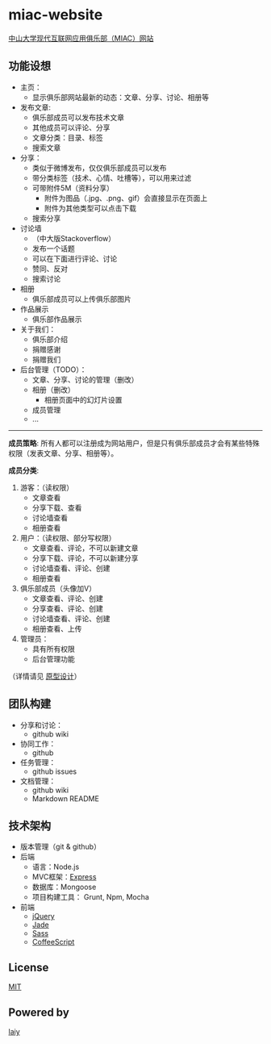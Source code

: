 miac-website
=======================

[中山大学现代互联网应用俱乐部（MIAC）网站](http://sysumiac.com)

## 功能设想
* 主页：
	* 显示俱乐部网站最新的动态：文章、分享、讨论、相册等
* 发布文章: 
	* 俱乐部成员可以发布技术文章
	* 其他成员可以评论、分享
	* 文章分类：目录、标签
	* 搜索文章
* 分享：
	* 类似于微博发布，仅仅俱乐部成员可以发布
	* 带分类标签（技术、心情、吐槽等），可以用来过滤
	* 可带附件5M（资料分享）
 	 	* 附件为图品（.jpg、.png、gif）会直接显示在页面上
 	 	* 附件为其他类型可以点击下载
 	* 搜索分享
* 讨论墙
	* （中大版Stackoverflow）
	* 发布一个话题
	* 可以在下面进行评论、讨论
	* 赞同、反对
	* 搜索讨论
* 相册
	* 俱乐部成员可以上传俱乐部图片
* 作品展示
	* 俱乐部作品展示
* 关于我们：
	* 俱乐部介绍
	* 捐赠感谢
	* 捐赠我们
* 后台管理（TODO）：
	* 文章、分享、讨论的管理（删改）
	* 相册（删改）
		* 相册页面中的幻灯片设置
	* 成员管理
	* ...

* * *
**成员策略**: 所有人都可以注册成为网站用户，但是只有俱乐部成员才会有某些特殊权限（发表文章、分享、相册等）。

**成员分类**:

1. 游客：（读权限）
	* 文章查看
	* 分享下载、查看
	* 讨论墙查看
	* 相册查看
2. 用户：（读权限、部分写权限）
	* 文章查看、评论，不可以新建文章
	* 分享下载、评论，不可以新建分享
	* 讨论墙查看、评论、创建
	* 相册查看
3. 俱乐部成员（头像加V）
	* 文章查看、评论、创建
	* 分享查看、评论、创建
	* 讨论墙查看、评论、创建
	* 相册查看、上传
4. 管理员：
	* 具有所有权限
	* 后台管理功能

（详情请见 [原型设计](https://github.com/laiy/miac-website/tree/develop/prototype)）


## 团队构建
* 分享和讨论：
	* github wiki
* 协同工作：
	* github
* 任务管理：
	* github issues
* 文档管理：
	* github wiki
	* Markdown README

## 技术架构
* 版本管理（git & github）
* 后端
	* 语言：Node.js
	* MVC框架：[Express](http://expressjs.com/)
	* 数据库：Mongoose
    * 项目构建工具： Grunt, Npm, Mocha
* 前端
	* [jQuery](http://www.jquery.com)
	* [Jade](http://jade-lang.com/)
    * [Sass](http://sass-lang.com/)
    * [CoffeeScript](http://coffeescript.org/)

## License
[MIT](http://mutedsolutions.mit-license.org/)

## Powered by
[laiy](https://github.com/laiy/miac-website/tree/master/server)
